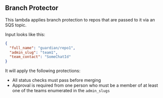 ## Branch Protector

This lambda applies branch protection to repos that are passed to it via an SQS topic.

Input looks like this:

```json
{
  "full_name": "guardian/repo1",
  "admin_slug": "team1",
  "team_contact": "SomeChatId"
}
```

It will apply the following protections:
- All status checks must pass before merging
- Approval is required from one person who must be a member of at least one of the teams enumerated in the `admin_slugs`